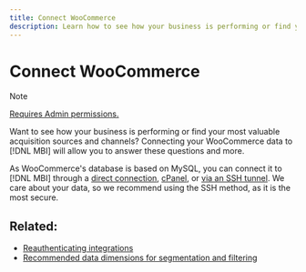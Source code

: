```yaml
---
title: Connect WooCommerce
description: Learn how to see how your business is performing or find your most valuable acquisition sources and channels.
---
```

# Connect WooCommerce

>[!NOTE]
>
>[Requires Admin permissions.](../../../administrator/user-management/user-management.md)

Want to see how your business is performing or find your most valuable acquisition sources and channels? Connecting your WooCommerce data to [!DNL MBI] will allow you to answer these questions and more.

As WooCommerce's database is based on MySQL, you can connect it to [!DNL MBI] through a [direct connection](../integrations/mysql-via-a-direct-connection.md), [cPanel](../integrations/mysql-via-cpanel.md), or [via an SSH tunnel](../integrations/mysql-via-ssh-tunnel.md). We care about your data, so we recommend using the SSH method, as it is the most secure.

## Related:

* [Reauthenticating integrations](https://support.magento.com/hc/en-us/articles/360016733151)
* [Recommended data dimensions for segmentation and filtering](../../../best-practices/segment-filter.md)
